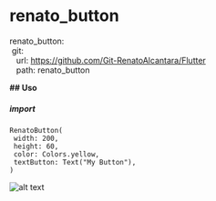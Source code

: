 # renato_button

  renato_button:</br>
    &nbsp;git:</br>
     &nbsp;&nbsp;&nbsp;url: https://github.com/Git-RenatoAlcantara/Flutter</br>
     &nbsp;&nbsp;&nbsp;path: renato_button</br>


**## Uso**</br>
 ##### import </br>
 
 ```
 RenatoButton(
  width: 200,
  height: 60,
  color: Colors.yellow,
  textButton: Text("My Button"),
)
```

![alt text](https://media.giphy.com/media/m9X2t8h1aAKnO4vrXZ/giphy.gif "Imagem de exemplo")




